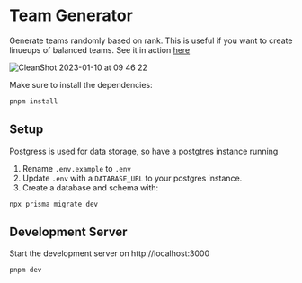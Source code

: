 # Team Generator
Generate teams randomly based on rank. This is useful if you want to create linueups of balanced teams. See it in action [here](https://team-generator-production.up.railway.app)

![CleanShot 2023-01-10 at 09 46 22](https://user-images.githubusercontent.com/928780/211582978-803c3a4a-3ce9-4187-97e5-83897c8283cd.gif)


Make sure to install the dependencies:

```bash
pnpm install
```

## Setup
Postgress is used for data storage, so have a postgtres instance running

1. Rename `.env.example` to `.env`
2. Update `.env` with  a `DATABASE_URL` to your postgres instance.
3. Create a database and schema with:

```bash
npx prisma migrate dev
```

## Development Server

Start the development server on http://localhost:3000

```bash
pnpm dev
```
